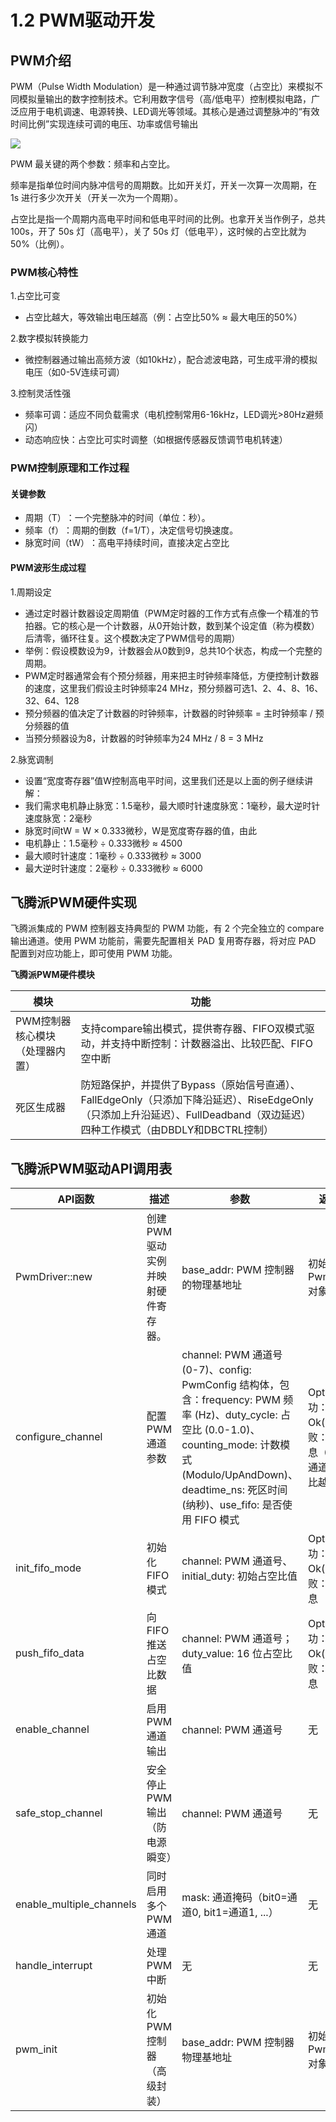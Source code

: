 # 1.2 PWM驱动开发
## PWM介绍
PWM（Pulse Width Modulation）​​ 是一种通过调节脉冲宽度（占空比）来模拟不同模拟量输出的数字控制技术。它利用数字信号（高/低电平）控制模拟电路，广泛应用于电机调速、电源转换、LED调光等领域。其核心是通过调整脉冲的“有效时间比例”实现连续可调的电压、功率或信号输出

![](../resource/img/1_3_PWMexample.png)

PWM 最关键的两个参数：频率和占空比。

频率是指单位时间内脉冲信号的周期数。比如开关灯，开关一次算一次周期，在 1s 进行多少次开关（开关一次为一个周期）。

占空比是指一个周期内高电平时间和低电平时间的比例。也拿开关当作例子，总共 100s，开了 50s 灯（高电平），关了 50s 灯（低电平），这时候的占空比就为 50%（比例）。

### PWM核心特性
1.占空比可变
- 占空比越大，等效输出电压越高（例：占空比50% ≈ 最大电压的50%）

2.​​数字模拟转换能力
- 微控制器通过输出高频方波（如10kHz），配合滤波电路，可生成平滑的模拟电压（如0-5V连续可调）

3.控制灵活性强
- 频率可调​​：适应不同负载需求（电机控制常用6-16kHz，LED调光>80Hz避频闪）
- 动态响应快​​：占空比可实时调整（如根据传感器反馈调节电机转速）

### PWM控制原理和工作过程
#### 关键参数
- 周期（T）​​：一个完整脉冲的时间（单位：秒）。
- 频率（f）​​：周期的倒数（f=1/T），决定信号切换速度。
- 脉宽时间（tW）​​：高电平持续时间，直接决定占空比

#### PWM波形生成过程
1.周期设定
- 通过定时器计数器设定周期值（PWM定时器的工作方式有点像一个精准的节拍器。它的核心是一个计数器，从0开始计数，数到某个设定值（称为模数）后清零，循环往复。这个模数决定了PWM信号的周期）
- 举例：假设模数设为9，计数器会从0数到9，总共10个状态，构成一个完整的周期。
- PWM定时器通常会有个预分频器，用来把主时钟频率降低，方便控制计数器的速度，这里我们假设主时钟频率24 MHz，预分频器可选1、2、4、8、16、32、64、128
- 预分频器的值决定了计数器的时钟频率，计数器的时钟频率 = 主时钟频率 / 预分频器的值
- 当预分频器设为8，计数器的时钟频率为24 MHz / 8 = 3 MHz

2.脉宽调制
- 设置“宽度寄存器”值W控制高电平时间，这里我们还是以上面的例子继续讲解：
- 我们需求电机静止脉宽：1.5毫秒，最大顺时针速度脉宽：1毫秒，最大逆时针速度脉宽：2毫秒
- 脉宽时间tW = W × 0.333微秒，W是宽度寄存器的值，由此
- 电机静止：1.5毫秒 ÷ 0.333微秒 ≈ 4500
- 最大顺时针速度：1毫秒 ÷ 0.333微秒 ≈ 3000
- 最大逆时针速度：2毫秒 ÷ 0.333微秒 ≈ 6000

## 飞腾派PWM硬件实现

飞腾派集成的 PWM 控制器支持典型的 PWM 功能，有 2 个完全独立的 compare 输出通道。使用 PWM 功能前，需要先配置相关 PAD 复用寄存器，将对应 PAD 配置到对应功能上，即可使用 PWM 功能。

**飞腾派PWM硬件模块**

| 模块 | 功能                       | 
| ---- | -------------------------- | 
| PWM控制器核心模块（处理器内置）​  | 支持​​compare输出模式，提供​​寄存器、FIFO双模式驱动，并支持​​中断控制​​：计数器溢出、比较匹配、FIFO空中断​​ |
| 死区生成器  | 防短路保护​​，并提供了Bypass（原始信号直通）、FallEdgeOnly（只添加下降沿延迟）、RiseEdgeOnly（只添加上升沿延迟）、FullDeadband（双边延迟）四种工作模式（由DBDLY和DBCTRL控制） | 

## 飞腾派PWM驱动API调用表

| **API函数**          | **描述**                                                     | **参数**                                                     | **返回值**                                       |
| -------------------- | ------------------------------------------------------------ | ------------------------------------------------------------ | ------------------------------------------------ |
| ​​PwmDriver::new  | 创建 PWM 驱动实例并映射硬件寄存器。 | base_addr: PWM 控制器的物理基地址 | 初始化的 PwmDriver 对象  |
| configure_channel   | 配置 PWM 通道参数  | channel: PWM 通道号 (0-7)、config: PwmConfig 结构体，包含：frequency: PWM 频率 (Hz)、duty_cycle: 占空比 (0.0-1.0)、counting_mode: 计数模式 (Modulo/UpAndDown)、deadtime_ns: 死区时间 (纳秒)、use_fifo: 是否使用 FIFO 模式                 | Option：成功：Ok(())；失败：错误信息（如无效通道、占空比越界等）      |
| ​​init_fifo_mode   | 初始化 FIFO 模式                    | channel: PWM 通道号、     initial_duty: 初始占空比值                              | Option：成功：Ok(())；失败：错误信息  |
| ​​push_fifo_data    | 向 FIFO 推送占空比数据 | channel: PWM 通道号；duty_value: 16 位占空比值 | Option：成功：Ok(())；失败：错误信息          |
| enable_channel   | 启用 PWM 通道输出 | channel: PWM 通道号 | 无  |
| safe_stop_channel      | 安全停止 PWM 输出（防电源瞬变） | channel: PWM 通道号 | 无  |
| enable_multiple_channels | 同时启用多个 PWM 通道 | mask: 通道掩码（bit0=通道0, bit1=通道1, ...） | 无    |
| handle_interrupt     | 处理 PWM 中断               | 无 | 无  |
| pwm_init  | 初始化 PWM 控制器（高级封装）                  | base_addr: PWM 控制器物理基地址                          | 初始化的 PwmDriver 对象       |

